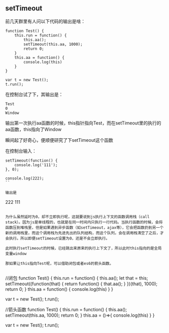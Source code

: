 ## setTimeout

前几天群里有人问以下代码的输出是啥：

```
function Test() {
	this.run = function() {
		this.aa();
		setTimeout(this.aa, 1000);
		return 0;
	}
	this.aa = function() {
		console.log(this)
	}
}

var t = new Test();
t.run();

```

在控制台试了下，其输出是：

```
Test
0
Window
```

输出第一次执行aa函数的时候，this指针指向Test，而在setTimeout里的执行的aa函数，this指向了Window

瞬间起了好奇心，便顺便研究了下setTimeout这个函数

在控制台输入：

```
setTimeout(function() {
    console.log('111');
}, 0);

console.log(222);
``

输出是 
```
222
111 

```

为什么虽然延时为0，却不立即执行呢，这就要说到js执行上下文的函数调用栈（call stack）。因为js是单线程的，也就是在同一时间内只执行一行代码。当执行函数的时候，会将函数压到堆栈里，但是如果遇到异步函数（如setTimeout，ajax等），它会把函数扔到另一个新的调用栈里，而这个调用栈为先进先出的队列结构，而这个队列，会在调用栈清空了之后，才会执行。所以即便setTimeout设置为0，还是不会立即执行。

此时执行setTimeout的时候，已经跳出来原来的执行上下文了，所以此时this指向的是全局变量window

那如果让this指向Test呢，可以借助闭包或者es6的箭头函数。


```
//闭包
function Test() {
	this.run = function() {
		this.aa();
		let that = this;
		setTimeout((function(that) {
			return function() {
				that.aa();
			}
		})(that), 1000);
		return 0;
	}
	this.aa = function() {
		console.log(this)
	}
}

var t = new Test();
t.run();



//箭头函数
function Test() {
	this.run = function() {
		this.aa();
		setTimeout(this.aa, 1000);
		return 0;
	}
	this.aa = ()=>{
		console.log(this)
	}
}

var t = new Test();
t.run();

```

